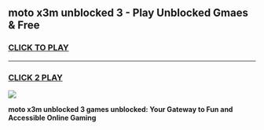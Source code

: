 
## moto x3m unblocked 3 - Play Unblocked Gmaes & Free
<h3>
<a href="https://news.freeplayer.one?title=moto_x3m_unblocked_3&ref=16F">CLICK TO PLAY</a></h3>
<hr>

<h3>
<a href="https://news.freeplayer.one?title=moto_x3m_unblocked_3&ref=16F">CLICK 2 PLAY</a>
  
</h3>

<a href="https://news.freeplayer.one?title=moto_x3m_unblocked_3&ref=16F/"><img src="https://clearcache.store/games.png"></a>


**moto x3m unblocked 3 games unblocked: Your Gateway to Fun and Accessible Online Gaming**
